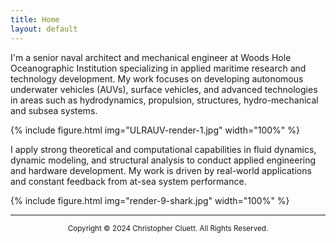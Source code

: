 ```yaml
---
title: Home
layout: default
---
```


I'm a senior naval architect and mechanical engineer at  Woods Hole Oceanographic Institution specializing in applied maritime research and technology development. My work focuses on developing autonomous underwater vehicles (AUVs), surface vehicles, and advanced technologies in areas such as hydrodynamics, propulsion, structures,  hydro-mechanical and subsea systems. 

{% include figure.html img="ULRAUV-render-1.jpg" width="100%" %}

I apply strong theoretical and computational capabilities in fluid dynamics, dynamic modeling, and structural analysis to conduct applied engineering and hardware development. My work is driven by real-world applications and constant feedback from at-sea system performance.

{% include figure.html img="render-9-shark.jpg" width="100%" %}

---------
<p style="text-align: center;"> <sup>  Copyright © 2024 Christopher Cluett. All Rights Reserved. </sup> </p> 


<!---

{% include figure.html img="4knots,100rpm_1.JPG" width="100%" %}

## expertise
* Surface vessel and subsea vehicle design, analysis, and testing
* Design and fabrication of metal, plastic and composite structures for surface and subsea environments
* Electric powertrain design and analysis for marine vehicles
* Hydrodynamics of UUVs
* Solid and surface modeling
* Linear and non-linear FEA
* RANS CFD modeling
* 6DOF dynamic modeling of UUVs
* Tow tank testing and data acquisition
---> 
